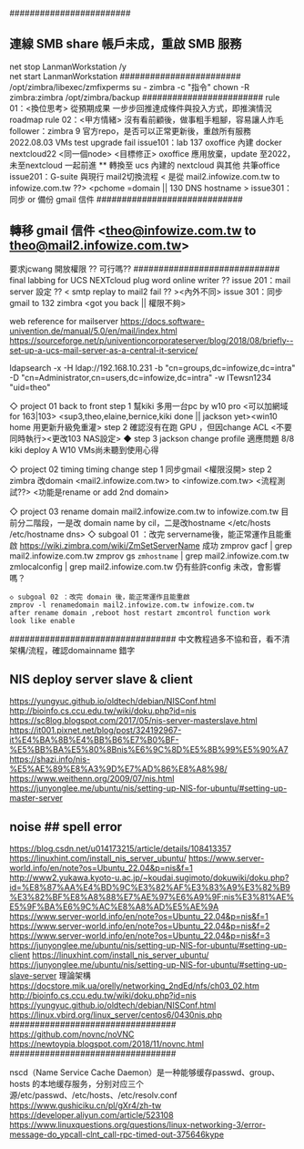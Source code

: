 ########################
## 連線 SMB share 帳戶未成，重啟 SMB 服務
net stop LanmanWorkstation /y  
net start LanmanWorkstation
########################
/opt/zimbra/libexec/zmfixperms
su - zimbra -c "指令"
chown -R zimbra:zimbra /opt/zimbra/backup
########################
rule 01：<換位思考> 從預期成果 一步步回推達成條件與投入方式，即推演情況roadmap <tree>
rule 02：<甲方情緒> 沒有看前顧後，做事粗手粗腳，容易讓人炸毛
follower：zimbra 9 官方repo，是否可以正常更新後，重啟所有服務
2022.08.03 VMs test upgrade fail
issue101：lab 137 oxoffice 內建 docker nextcloud22 <同一個node> <目標修正>
          oxoffice 應用放棄，update 至2022，未至nextcloud 一起前進
		  ** 轉換至 ucs 內建的 nextcloud 與其他 共筆office 
issue201：G-suite 與現行 mail2切換流程
< 是從 mail2.infowize.com.tw to infowize.com.tw ??> <pchome =domain || 130 DNS hostname >
issue301：同步 or 備份 gmail 信件
#############################
## 轉移 gmail 信件 <theo@infowize.com.tw  to theo@mail2.infowize.com.tw> 
   要求jcwang 開放權限 ?? 可行嗎??
#############################
final labbing for  UCS NEXTcloud plug word online writer ??
issue 201：mail server 設定 ?? < smtp replay to mail2 fail ?? ><內外不同>
issue 301：同步gmail to 132 zimbra <labbing><gsuite two step auth need to open>
<got you back || 權限不夠>
 
web reference for mailserver
https://docs.software-univention.de/manual/5.0/en/mail/index.html
https://sourceforge.net/p/univentioncorporateserver/blog/2018/08/briefly--set-up-a-ucs-mail-server-as-a-central-it-service/

ldapsearch -x -H ldap://192.168.10.231 -b "cn=groups,dc=infowize,dc=intra" -D "cn=Administrator,cn=users,dc=infowize,dc=intra" -w ITewsn1234 "uid=theo"

◇  project 01 back to front
	step 1 幫kiki 多用一台pc by w10 pro <可以加網域 for 163|103> <mstsc>
	<sup3,theo,elaine,bernice,kiki done || jackson yet><win10 home 用更新升級免重灌>
	step 2 確認沒有在跑 GPU <by NFS>，但因change ACL <不要同時執行><更改103 NAS設定>
	◆ step 3 jackson change profile 適應問題 8/8 kiki deploy A W10 VMs尚未聽到使用心得

◇ project 02 timing timing change
	step 1 同步gmail <權限沒開>
	step 2 zimbra 改domain <mail2.infowize.com.tw> to <infowize.com.tw>
	<流程測試??> <功能是rename or add 2nd domain>

◇ project 03 <zimbra9 OSE> rename domain mail2.infowize.com.tw to infowize.com.tw
目前分二階段，一是改 domain name by cil，二是改hostname </etc/hosts /etc/hostname dns>
	◇ subgoal 01 ：改完 servername後，能正常運作且能重啟
	https://wiki.zimbra.com/wiki/ZmSetServerName  成功
	zmprov gacf | grep mail2.infowize.com.tw
	zmprov gs `zmhostname` | grep mail2.infowize.com.tw
	zmlocalconfig | grep mail2.infowize.com.tw
	仍有些許config 未改，會影響嗎？
	
	◇ subgoal 02 ：改完 domain 後，能正常運作且能重啟
	zmprov -l renamedomain mail2.infowize.com.tw infowize.com.tw
	after rename domain ,reboot host restart zmcontrol function work
	look like enable


#################################
中文教程過多不協和音，看不清架構/流程，確認domainname 錯字<easy to lab >
## NIS deploy server slave & client
https://yungyuc.github.io/oldtech/debian/NISConf.html
http://bioinfo.cs.ccu.edu.tw/wiki/doku.php?id=nis
https://sc8log.blogspot.com/2017/05/nis-server-masterslave.html
https://it001.pixnet.net/blog/post/324192967-it%E4%BA%8B%E4%BB%B6%E7%B0%BF-%E5%BB%BA%E5%80%8Bnis%E6%9C%8D%E5%8B%99%E5%90%A7
https://shazi.info/nis-%E5%AE%89%E8%A3%9D%E7%AD%86%E8%A8%98/
https://www.weithenn.org/2009/07/nis.html
https://junyonglee.me/ubuntu/nis/setting-up-NIS-for-ubuntu/#setting-up-master-server
## noise   ## spell error
https://blog.csdn.net/u014173215/article/details/108413357
https://linuxhint.com/install_nis_server_ubuntu/
https://www.server-world.info/en/note?os=Ubuntu_22.04&p=nis&f=1
http://www2.yukawa.kyoto-u.ac.jp/~koudai.sugimoto/dokuwiki/doku.php?id=%E8%87%AA%E4%BD%9C%E3%82%AF%E3%83%A9%E3%82%B9%E3%82%BF%E8%A8%88%E7%AE%97%E6%A9%9F:nis%E3%81%AE%E5%9F%BA%E6%9C%AC%E8%A8%AD%E5%AE%9A
https://www.server-world.info/en/note?os=Ubuntu_22.04&p=nis&f=1
https://www.server-world.info/en/note?os=Ubuntu_22.04&p=nis&f=2
https://www.server-world.info/en/note?os=Ubuntu_22.04&p=nis&f=3
https://junyonglee.me/ubuntu/nis/setting-up-NIS-for-ubuntu/#setting-up-client
https://linuxhint.com/install_nis_server_ubuntu/
https://junyonglee.me/ubuntu/nis/setting-up-NIS-for-ubuntu/#setting-up-slave-server
理論架構
https://docstore.mik.ua/orelly/networking_2ndEd/nfs/ch03_02.htm
http://bioinfo.cs.ccu.edu.tw/wiki/doku.php?id=nis
https://yungyuc.github.io/oldtech/debian/NISConf.html
https://linux.vbird.org/linux_server/centos6/0430nis.php
#################################
https://github.com/novnc/noVNC
https://newtoypia.blogspot.com/2018/11/novnc.html
#################################

nscd（Name Service Cache Daemon）是一种能够缓存passwd、group、hosts 的本地缓存服务，分别对应三个源/etc/passwd、/etc/hosts、/etc/resolv.conf
https://www.gushiciku.cn/pl/gXr4/zh-tw
https://developer.aliyun.com/article/523108
https://www.linuxquestions.org/questions/linux-networking-3/error-message-do_ypcall-clnt_call-rpc-timed-out-375646kype

